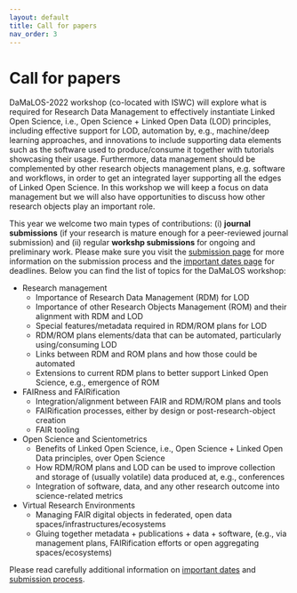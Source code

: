 ```yaml
---
layout: default
title: Call for papers
nav_order: 3
---
```


# Call for papers

DaMaLOS-2022 workshop (co-located with ISWC) will explore what is required for Research Data Management to effectively instantiate Linked Open Science, i.e., Open Science + Linked Open Data (LOD) principles, including effective support for LOD, automation by, e.g., machine/deep learning approaches, and innovations to include supporting data elements such as the software used to produce/consume it together with tutorials showcasing their usage. Furthermore, data management should be complemented by other research objects management plans, e.g. software and workflows, in order to get an integrated layer supporting all the edges of Linked Open Science. In this workshop we will keep a focus on data management but we will also have opportunities to discuss how other research objects play an important role.

This year we welcome two main types of contributions: (i) **journal submissions** (if your research is mature enough for a peer-reviewed journal submission) and (ii) regular **workshp submissions** for ongoing and preliminary work. Please make sure you visit the [submission page](./submission) for more information on the submission process and the [important dates page](./dates) for deadlines. Below you can find the list of topics for the DaMaLOS workshop:

* Research management
  * Importance of Research Data Management (RDM) for LOD
  * Importance of other Research Objects Management (ROM) and their alignment with RDM and LOD
  * Special features/metadata required in RDM/ROM plans for LOD
  * RDM/ROM plans elements/data that can be automated, particularly using/consuming LOD
  * Links between RDM and ROM plans and how those could be automated
  * Extensions to current RDM plans to better support Linked Open Science, e.g., emergence of ROM
* FAIRness and FAIRification
  * Integration/alignment between FAIR and RDM/ROM plans and tools
  * FAIRification processes, either by design or post-research-object creation
  * FAIR tooling
* Open Science and Scientometrics
  * Benefits of Linked Open Science, i.e., Open Science + Linked Open Data principles, over Open Science
  * How RDM/ROM plans and LOD can be used to improve collection and storage of (usually volatile) data produced at, e.g., conferences
  * Integration of software, data, and any other research outcome into science-related metrics
* Virtual Research Environments
  * Managing FAIR digital objects in federated, open data spaces/infrastructures/ecosystems
  * Gluing together metadata + publications + data + software, (e.g., via management plans, FAIRification efforts or open aggregating spaces/ecosystems)

Please read carefully additional information on [important dates](./dates) and [submission process](./submission).